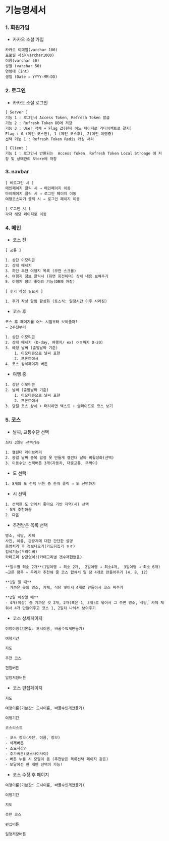 # 기능명세서

### 1. 회원가입
- 카카오 소셜 가입
```
카카오 이메일(varchar 100)
프로필 사진(varchar1000)
이름(varchar 50)
성별 (varchar 50)
연령대 (int)
생일 (Date ⇒ YYYY-MM-DD)
```

### 2. 로그인
- 카카오 소셜 로그인
```
[ Server ]
기능 1 : 로그인시 Access Token, Refresh Token 발급
기능 2 : Refresh Token DB에 저장
기능 3 : User 객체 + Flag 값(현재 어느 페이지로 리다이렉트로 갈지)
Flag : 0 (메인-코스전), 1 (메인-코스후), 2(메인-여행중)
선택 기능 1 : Refresh Token Redis 캐싱 처리 

[ Client ] 
기능 1 : 로그인시 반환되는  Access Token, Refresh Token Local Stroage 에 저장 및 상태관리 Store에 저장
```

### 3. navbar

```
[ 비로그인 시 ]
메인페이지 클릭 시 ⇒ 메인페이지 이동
마이페이지 클릭 시 ⇒ 로그인 페이지 이동
여행코스짜기 클릭 시 ⇒ 로그인 페이지 이동

[ 로그인 시 ]
각자 해당 페이지로 이동
```

### 4. 메인


- 코스 전
```
[ 공통 ] 

1. 상단 이모티콘
2. 상태 메세지
3. 하단 추천 여행지 목록 (무한 스크롤)
4. 여행지 정보 클릭시 (화면 회전하며) 상세 내용 보여주기
5. 여행지 정보 좋아요 기능(DB에 저장)

[ 후기 작성 필요시 ]

1. 후기 작성 알림 활성화 (토스식: 일정시간 이후 사라짐)
```

- 코스 후
```
코스 후 페이지를 어느 시점부터 보여줄까?
⇒ 2주전부터

1. 상단 이모티콘
2. 상태 메세지 (D-day, 여행지/ ex) ㅇㅇ까지 D-20)
3. 예정 날씨 (출발날짜 기준)
    1. 이모티콘으로 날씨 표현
    2. 프론트에서
4. 코스 상세페이지 버튼
```

- 여행 중
```
1. 상단 이모티콘
2. 날씨 (출발날짜 기준)
    1. 이모티콘으로 날씨 표현
    2. 프론트에서
3. 당일 코스 상세 + 터치하면 텍스트 + 슬라이드로 코스 보기
```

### 5. 코스

- 날짜, 교통수단 선택
```
최대 3일만 선택가능

1. 캘린더 라이브러리
2. 동일 날짜 중복 일정 못 만들게 캘린더 날짜 비활성화(선택)
3. 이동수단 선택버튼 3개(자동차, 대중교통, 뚜벅이)
```

- 도 선택
```
1. 8개의 도 선택 버튼 증 한개 클릭 ⇒ 도 선택하기
```

- 시 선택
```
1. 선택한 도 안에서 좋아요 기반 지역(시) 선택
- 5개 추천해줌
2. 다음 
```

- 추천받은 목록 선택
```
명소, 식당, 카페 
사진, 이름, 관광지에 대한 간단한 설명
음영처리 후 정보나오기(카드뒤집기 ㅎㅎ)
검색기능(우리디비)
카테고리 상관없이!(카테고리별 갯수제한없음)

**일수별 최소 2개**(1일여행 → 최소 2개,  2일여행 → 최소4개,  3일여행 → 최소 6개)
⇒고른 항목 + 우리가 추천해 줄 코스 합쳐서 일 당 4개로 만들어주기 (4, 8, 12)

**1일 일 때**
- 가까운 곳의 명소, 카페, 식당 넣어서 4개로 만들어서 코스 짜주기

**2일 이상일 때**
- 4개(이상) 중 가까운 것 2개, 2개(혹은 1, 3개)로 묶어서 그 주변 명소, 식당, 카페 채워서 4개 만들어주고 코스 1, 2일차 나눠서 보여주기
```

- 코스 상세페이지

```
여정이름(기본값: 도시이름, 바꿀수있게만들기)

여행기간

지도

추천 코스 

편집버튼

일정저장버튼
```

- 코스 편집페이지
```
지도

여정이름(기본값: 도시이름, 바꿀수있게만들기)

여행기간

코스리스트

- 코스 정보(사진, 이름, 정보)
- 삭제버튼
- 소요시간?
- 추가버튼(코스사이사이)
- 버튼 누를 시 모달이 뜸 (추천받은 목록선택 페이지 같은)
- 모달에선 한 개만 선택이 가능!
```

- 코스 수정 후 페이지

```
여정이름(기본값: 도시이름, 바꿀수있게만들기)

여행기간

지도

추천 코스 

편집버튼

일정저장버튼
```
